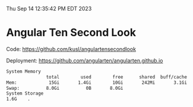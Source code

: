 Thu Sep 14 12:35:42 PM EDT 2023

# Angular Ten Second Look

Code: https://github.com/kusl/angulartensecondlook

Deployment: https://github.com/angularten/angularten.github.io

```bash
System Memory
               total        used        free      shared  buff/cache   available
Mem:            15Gi       1.4Gi        10Gi       242Mi       3.1Gi        13Gi
Swap:          8.0Gi          0B       8.0Gi
System Storage
1.6G	.
```
```bash
